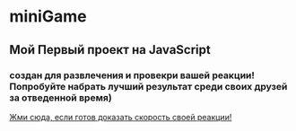# miniGame

## Мой Первый проект на JavaScript 

### создан для развлечения и провекри вашей реакции! Попробуйте набрать лучший результат среди своих друзей за отведенной время)

[ Жми сюда, если готов доказать скорость своей реакции! ](https://lolushko.github.io/miniGame/)

